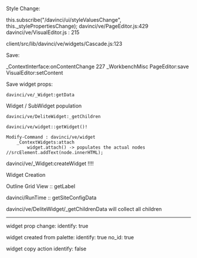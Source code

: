 Style Change:

this.subscribe("/davinci/ui/styleValuesChange", this._stylePropertiesChange);
    davinci/ve/PageEditor.js:429
        davinci/ve/VisualEditor.js : 215

client/src/lib/davinci/ve/widgets/Cascade.js:123

Save:

_ContextInterface:onContentChange 227
    _WorkbenchMisc
        PageEditor:save
            VisualEditor:setContent
            
Save widget props:

    davinci/ve/_Widget:getData
    
Widget / SubWidget population

    davinci/ve/DeliteWidget:_getChildren

    davinci/ve/widget::getWidget()!
     
    Modify-Command : davinci/ve/widget
        _ContextWidgets:attach
            widget.attach() -> populates the actual nodes
    //srcElement.addText(node.innerHTML);

davinci/ve/_Widget:createWidget !!!!
    
Widget Creation


Outline Grid View :: getLabel

davinci/RunTime :: getSiteConfigData

davinci/ve/DeliteWidget/_getChildrenData will collect all children



________________________________________

widget prop change:
 identify: true
 
widget created from palette:
  identify: true
  no_id: true

widget copy action
    identify: false


